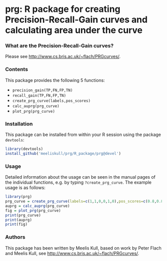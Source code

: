 
# prg: R package for creating Precision-Recall-Gain curves and calculating area under the curve

### What are the Precision-Recall-Gain curves?

Please see http://www.cs.bris.ac.uk/~flach/PRGcurves/.

### Contents

This package provides the following 5 functions:
* `precision_gain(TP,FN,FP,TN)`
* `recall_gain(TP,FN,FP,TN)`
* `create_prg_curve(labels,pos_scores)`
* `calc_auprg(prg_curve)`
* `plot_prg(prg_curve)`

### Installation

This package can be installed from within your R session using the package `devtools`:
```R
library(devtools)
install_github('meeliskull/prg/R_package/prg@devel')
```

### Usage

Detailed information about the usage can be seen in the manual pages of the individual functions, e.g. by typing `?create_prg_curve`.
The example usage is as follows:
```R
library(prg)
prg_curve = create_prg_curve(labels=c(1,1,0,0,1,0),pos_scores=c(0.8,0.8,0.6,0.4,0.4,0.2))
auprg = calc_auprg(prg_curve)
fig = plot_prg(prg_curve)
print(prg_curve)
print(auprg)
print(fig)
```

### Authors

This package has been written by Meelis Kull, based on work by Peter Flach and Meelis Kull, see http://www.cs.bris.ac.uk/~flach/PRGcurves/.

